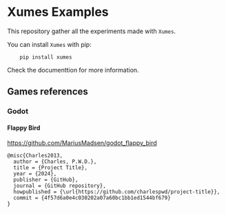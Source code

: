 # Xumes Examples

This repository gather all the experiments made with `Xumes`.

You can install `Xumes` with pip:

```
    pip install xumes
```

Check the documenttion for more information.

## Games references

### Godot 

#### Flappy Bird

https://github.com/MariusMadsen/godot_flappy_bird

```
@misc{Charles2013,
  author = {Charles, P.W.D.},
  title = {Project Title},
  year = {2024},
  publisher = {GitHub},
  journal = {GitHub repository},
  howpublished = {\url{https://github.com/charlespwd/project-title}},
  commit = {4f57d6a0e4c030202a07a60bc1bb1ed1544bf679}
}
```
